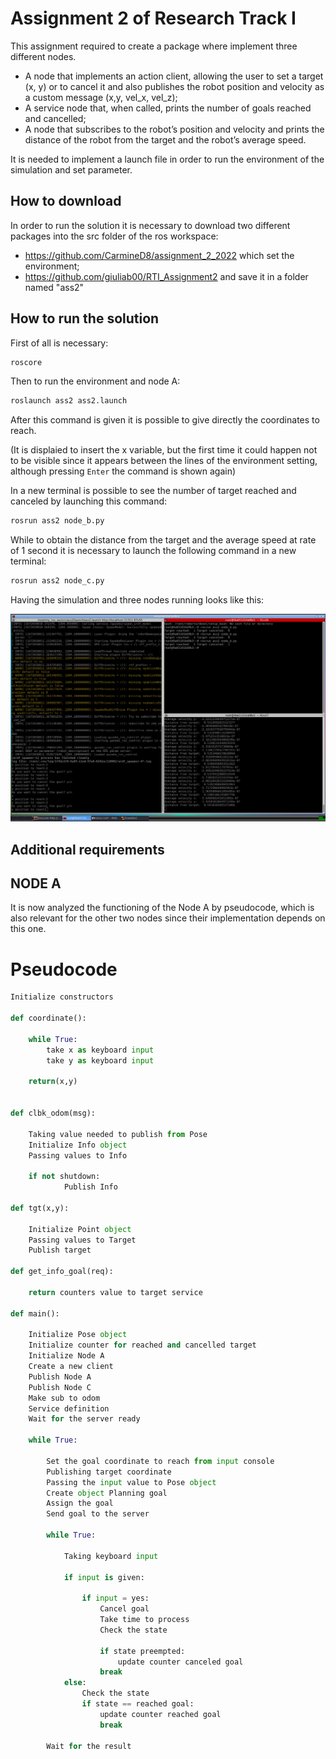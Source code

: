 Assignment 2 of Research Track I
================================

This assignment required to create a package where implement three different nodes. 
- A node that implements an action client, allowing the user to set a target (x, y) or to cancel it and also publishes the robot position and velocity as a custom message (x,y, vel_x, vel_z);
-  A service node that, when called, prints the number of goals reached and cancelled;
-  A node that subscribes to the robot’s position and velocity and prints the distance of the robot from the target and the robot’s average speed.

It is needed to implement a launch file in order to run the environment of the simulation and set parameter.

How to download
----------------------

In order to run the solution it is necessary to download two different packages into the src folder of the ros workspace:
- https://github.com/CarmineD8/assignment_2_2022 which set the environment;
- https://github.com/giuliab00/RTI_Assignment2 and save it in a folder named "ass2"

How to run the solution
----------------------

First of all is necessary:

```bash
roscore
```

Then to run the environment and node A:

```bash
roslaunch ass2 ass2.launch
```

After this command is given it is possible to give directly the coordinates to reach. 

(It is displaied to insert the x variable, but the first time it could happen not to be visible since it appears between the lines of the environment setting, although pressing ``` Enter ``` the command is shown again)

In a new terminal is possible to see the number of target reached and canceled by launching this command:

```bash
rosrun ass2 node_b.py 
```

While to obtain the distance from the target and the average speed at rate of 1 second it is necessary to launch the following command in a new terminal:

```bash
rosrun ass2 node_c.py 
```

Having the simulation and three nodes running looks like this:

![My Image](my-image.jpg)

Additional requirements
----------------------
## NODE A
It is now analyzed the functioning of the Node A by pseudocode, which is also relevant for the other two nodes since their implementation depends on this one.

# Pseudocode
```python
Initialize constructors

def coordinate():

	while True:
		take x as keyboard input 
		take y as keyboard input

	return(x,y)


def clbk_odom(msg):
	
	Taking value needed to publish from Pose 
	Initialize Info object
	Passing values to Info	

	if not shutdown:
	        Publish Info
  
def tgt(x,y):
			  	
	Initialize Point object
	Passing values to Target	
	Publish target

def get_info_goal(req):

	return counters value to target service
  
def main():
	
	Initialize Pose object
	Initialize counter for reached and cancelled target
	Initialize Node A
	Create a new client
	Publish Node A
	Publish Node C
	Make sub to odom
	Service definition
	Wait for the server ready
	
	while True:
		
		Set the goal coordinate to reach from input console	
		Publishing target coordinate	
		Passing the input value to Pose object
		Create object Planning goal 
		Assign the goal		
		Send goal to the server
			
		while True:
			
			Taking keyboard input 

			if input is given:
				    
				if input = yes:
					Cancel goal
					Take time to process
					Check the state

					if state preempted:
						update counter canceled goal
					break
			else:
				Check the state
				if state == reached goal:
					update counter reached goal
					break

		Wait for the result
```
